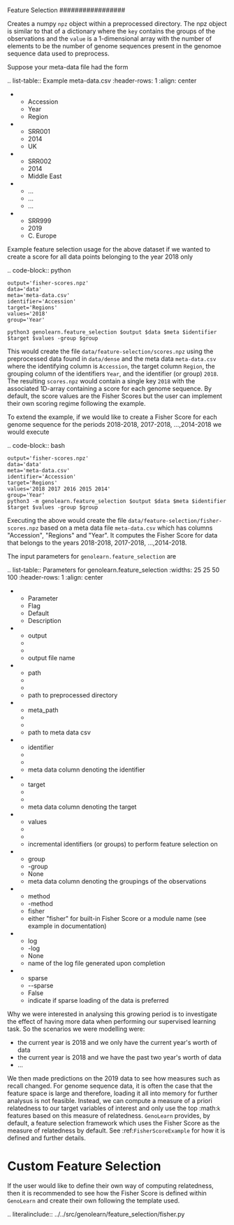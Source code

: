 Feature Selection
#################

Creates a numpy ``npz`` object within a preprocessed directory. The npz object is similar to that of a dictionary where the ``key`` contains the groups of the observations and the ``value`` is a 1-dimensional array with the number of elements to be the number of genome sequences present in the genomoe sequence data used to preprocess.

Suppose your meta-data file had the form

.. list-table:: Example meta-data.csv
   :header-rows: 1
   :align: center

   * - Accession
     - Year
     - Region
   * - SRR001
     - 2014
     - UK
   * - SRR002
     - 2014
     - Middle East
   * - ...
     - ...
     - ...
   * - SRR999
     - 2019
     - C\. Europe


Example feature selection usage for the above dataset if we wanted to create a score for all data points belonging to the year 2018 only

.. code-block:: python

    output='fisher-scores.npz'
    data='data'
    meta='meta-data.csv'
    identifier='Accession'
    target='Regions'
    values='2018'
    group='Year'

    python3 genolearn.feature_selection $output $data $meta $identifier $target $values -group $group


This would create the file ``data/feature-selection/scores.npz`` using the preprocessed data found in ``data/dense`` and the meta data ``meta-data.csv`` where the identifying column is ``Accession``, the target column ``Region``, the grouping column of the identifiers ``Year``, and the identifier (or group) ``2018``. The resulting ``scores.npz`` would contain a single key ``2018`` with the associated 1D-array containing a score for each genome sequence. By default, the score values are the Fisher Scores but the user can implement their own scoring regime following the example.

To extend the example, if we would like to create a Fisher Score for each genome sequence for the periods 2018-2018, 2017-2018, ...,2014-2018 we would execute


.. code-block:: bash

    output='fisher-scores.npz'
    data='data'
    meta='meta-data.csv'
    identifier='Accession'
    target='Regions'
    values='2018 2017 2016 2015 2014'
    group='Year'
    python3 -m genolearn.feature_selection $output $data $meta $identifier $target $values -group $group

Executing the above would create the file ``data/feature-selection/fisher-scores.npz`` based on a meta data file ``meta-data.csv`` which has columns "Accession", "Regions" and "Year". It computes the Fisher Score for data that belongs to the years 2018-2018, 2017-2018, ...,2014-2018.

The input parameters for ``genolearn.feature_selection`` are

.. list-table:: Parameters for genolearn.feature_selection
   :widths: 25 25 50 100
   :header-rows: 1
   :align: center

   * - Parameter
     - Flag
     - Default
     - Description
   * - output
     - 
     - 
     - output file name
   * - path
     - 
     - 
     - path to preprocessed directory
   * - meta_path
     -
     - 
     - path to meta data csv
   * - identifier
     - 
     - 
     - meta data column denoting the identifier
   * - target
     - 
     - 
     - meta data column denoting the target
   * - values
     - 
     - 
     - incremental identifiers (or groups) to perform feature selection on
   * - group
     - \-group
     - None
     - meta data column denoting the groupings of the observations
   * - method
     - \-method
     - fisher
     - either "fisher" for built-in Fisher Score or a module name (see example in documentation)
   * - log
     - \-log
     - None
     - name of the log file generated upon completion
   * - sparse
     - \-\-sparse
     - False
     - indicate if sparse loading of the data is preferred


Why we were interested in analysing this growing period is to investigate the effect of having more data when performing our supervised learning task. So the scenarios we were modelling were:
+ the current year is 2018 and we only have the current year's worth of data
+ the current year is 2018 and we have the past two year's worth of data
+ ...

We then made predictions on the 2019 data to see how measures such as recall changed.
For genome sequence data, it is often the case that the feature space is large and therefore, loading it all into memory for further analysus is not feasible. Instead, we can compute a measure of a priori relatedness to our target variables of interest and only use the top :math:`k` features based on this measure of relatedness. ``GenoLearn`` provides, by default, a feature selection framework which uses the Fisher Score as the measure of relatedness by default. See :ref:`FisherScoreExample` for how it is defined and further details.


Custom Feature Selection
========================

If the user would like to define their own way of computing relatedness, then it is recommended to see how the Fisher Score is defined within ``GenoLearn`` and create their own following the template used.

.. literalinclude:: ../../src/genolearn/feature_selection/fisher.py
